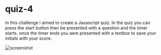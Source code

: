 # quiz-4

In this challenge i aimed to create a Javascript quiz. In the quiz you can press the start button then be presented with a question and the timer starts. once the timer ends you aere presented with a textbox to save your initials with your score.

![screenshot]("https://user-images.githubusercontent.com/88006211/133948533-0a90982d-cdec-4501-80a8-7143f383bcb9.png")